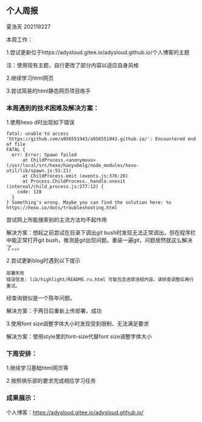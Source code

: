 ## 个人周报

夏浩天 202119227

本周工作：

1.尝试更新位于https://adysloud.gitee.io/adysloud.github.io/个人博客的主题

注：使用现有主题，自行更改了部分内容以适应自身风格

2.继续学习html网页

3.尝试简易的html静态网页项目练手



### 本周遇到的技术困难及解决方案：

1.使用hexo d时出现如下错误

~~~
fatal: unable to access 'https://github.com/a956551943/a956551943.github.io/': Encountered end of file
FATAL {
  err: Error: Spawn failed
      at ChildProcess.<anonymous> (/usr/local/src/hexo/hanyubolg/node_modules/hexo-util/lib/spawn.js:51:21)
      at ChildProcess.emit (events.js:376:20)
      at Process.ChildProcess._handle.onexit (internal/child_process.js:277:12) {
    code: 128
  }
} Something's wrong. Maybe you can find the solution here: %s https://hexo.io/docs/troubleshooting.html
~~~

尝试网上所能搜索到的主流方法均不起作用

解决方案：想起之前尝试在目录下调出git bush时发现无法正常调出，但在程序栏中能正常打开git bush，推测是git出现问题。重装一遍git，问题居然就这么解决了。。。

2.尝试更新blog时遇到以下提示

~~~
部署失败
错误信息: lib/highlight/README.ru.html 可能包含违禁违规内容，请排查调整后再行重试。
~~~

经查询貌似是一个陈年问题。

解决方案：于两日后重新上传部署，成功

3.使用font size调整字体大小时发现受到限制，无法满足要求

解决方案：使用style里的font-size代替font size调整字体大小

### 下周安排：

1.继续学习基础html网页等

2.按照俱乐部的要求完成相应学习任务

### 成果展示：

个人博客：https://adysloud.gitee.io/adysloud.github.io/
